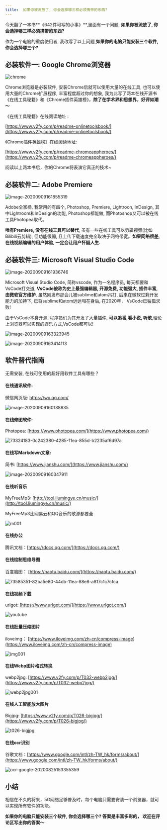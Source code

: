 ```yaml
---
title:  如果你被流放了, 你会选择哪三样必须携带的东西?
---
```


今天翻了一本书**《642件可写的小事》**,里面有一个问题, **如果你被流放了, 你会选择哪三样必须携带的东西?**

作为一个电脑的重度使用者, 我改写了以上问题,**如果你的电脑只能安装三个软件, 你会选择哪三个?**

## 必装软件一: Google Chrome浏览器



![chrome](https://www.v2fy.com/asset/0i/jikemiji/jikemiji-md/kr-000117.assets/chrome.png)


Chrome浏览器是必装软件, 安装Chrome后就可以使用大量的在线工具, 也可以使用大量的Chrome扩展程序, 丰富程度超过你的想象, 我为此写了两本在线开源书《在线工具秘籍》和《Chrome插件英雄榜》，**除了在学术界和思想界，好评如潮～**



《在线工具秘籍》在线阅读地址 :

[https://www.v2fy.com/p/readme-onlinetoolsbook/](https://www.v2fy.com/p/readme-onlinetoolsbook/)



《Chrome插件英雄榜》在线阅读地址:

[https://www.v2fy.com/p/readme-chromeappheroes/](https://www.v2fy.com/p/readme-chromeappheroes/)



阅读以上两本书后，你的Chrome将表演它真正的技术~



## 必装软件二: Adobe Premiere

![image-20200909161855319](https://www.v2fy.com/asset/0i/jikemiji/jikemiji-md/kr-000117.assets/image-20200909161855319.png)



Adobe全家桶, 我常用的有四个, Photoshop, Premiere, Lightroon, InDesign, 其中Lightroom和InDesign的功能, Photoshop都能做, 而Photoshop又可以被在线工具Photopea取代。

**唯有Premiere, 没有在线工具可以替代**, 虽有一些在线工具可以剪辑视频(比如Bilibili云剪辑), 但功能很弱, 且上传下载速度完全取决于网络带宽。**如果网络很差, 在线视频编辑的用户体验, 一定会让用户怀疑人生.**



## 必装软件三: Microsoft Visual Studio Code

![image-20200909161936746](https://www.v2fy.com/asset/0i/jikemiji/jikemiji-md/kr-000117.assets/image-20200909161936746.png)



Microsoft Visual Studio Code, 简称vscode, 作为一名程序员, 每天都要和VsCode打交道, **VsCode被称为史上最强编辑器, 开源免费, 功能强大, 插件丰富, 由微软官方维护**, 虽然刚发布那会儿被sublime和atom吊打, 后来在微软过剩开发能力的加持下, 已将sublime和atom远远甩在身后, 在2020年， VsCode已独孤求败!

由于VsCode本身开源, 程序员们为其开发了大量插件, **可以追番,看小说, 听歌**,理论上浏览器可以实现的娱乐方式,VsCode都可以!

![image-20200909163323945](https://www.v2fy.com/asset/0i/jikemiji/jikemiji-md/kr-000117.assets/image-20200909163323945.png)



![image-20200909163414113](https://www.v2fy.com/asset/0i/jikemiji/jikemiji-md/kr-000117.assets/image-20200909163414113.png)


## 软件替代指南

无需安装, 在线可使用的超好用软件工具有哪些？

#### 在线通讯软件:

微信网页版: https://wx.qq.com/



![image-20200909160138835](https://www.v2fy.com/asset/0i/jikemiji/jikemiji-md/kr-000117.assets/image-20200909160138835.png)

#### 在线修图软件:

Photopea:  [https://www.photopea.com/](https://www.photopea.com/)



![73324183-0c242380-4285-11ea-855d-b2235af6d97a](https://www.v2fy.com/asset/0i/jikemiji/jikemiji-md/kr-000117.assets/73324183-0c242380-4285-11ea-855d-b2235af6d97a.gif)




#### 在线写Markdown文章:

简书: [https://www.jianshu.com/](https://www.jianshu.com/)



![image-20200909160347911](https://www.v2fy.com/asset/0i/jikemiji/jikemiji-md/kr-000117.assets/image-20200909160347911.png)

#### 在线听音乐

MyFreeMp3: [http://tool.liumingye.cn/music/](http://tool.liumingye.cn/music/)

MyFreeMp3比网易云和QQ音乐的歌源都要全



![m001](https://www.v2fy.com/asset/0i/jikemiji/jikemiji-md/kr-000117.assets/m001.gif)



#### 在线办公

腾讯文档：[https://docs.qq.com/](https://docs.qq.com/)




#### 在线绘制思维导图

百度脑图： [https://naotu.baidu.com/](https://naotu.baidu.com/)



![73585351-82ba5e80-44db-11ea-88e8-a817c1c7cfca](https://www.v2fy.com/asset/0i/jikemiji/jikemiji-md/kr-000117.assets/73585351-82ba5e80-44db-11ea-88e8-a817c1c7cfca.gif)


#### 在线视频下载

urlgot: [https://www.urlgot.com/](https://www.urlgot.com/)



![youtube](https://www.v2fy.com/asset/0i/jikemiji/jikemiji-md/kr-000117.assets/youtube.gif)




#### 在线批量压缩图片


iloveimg： [https://www.iloveimg.com/zh-cn/compress-image](https://www.iloveimg.com/zh-cn/compress-image)



![img001](https://www.v2fy.com/asset/0i/jikemiji/jikemiji-md/kr-000117.assets/img001.gif)

#### 在线Webp图片格式转换

webp2jpg: [https://www.v2fy.com/p/T032-webp2jog/](https://www.v2fy.com/p/T032-webp2jog/)



![webp2jpg001](https://www.v2fy.com/asset/0i/jikemiji/jikemiji-md/kr-000117.assets/webp2jpg001.gif)






#### 在线人工智能放大图片

Bigjpg: [https://www.v2fy.com/p/T026-bigjpg/](https://www.v2fy.com/p/T026-bigjpg/)



![t026-bigjpg](https://www.v2fy.com/asset/0i/jikemiji/jikemiji-md/kr-000117.assets/t026-bigjpg.gif)




#### 在线ocr识别

谷歌文档：[https://www.google.com/intl/zh-TW_hk/forms/about/](https://www.google.com/intl/zh-TW_hk/forms/about/)



![ocr-google-20200825153355359](https://www.v2fy.com/asset/0i/jikemiji/jikemiji-md/kr-000117.assets/ocr-google-20200825153355359.gif)



## 小结

相信在不久的将来，5G网络足够普及时，每个电脑只需要安装一个浏览器，就可以实现所有软件的功能。



**如果你的电脑只能安装三个软件, 你会选择哪三个? 答案是丰富多彩的， 欢迎在评论区写出你的答案～**



